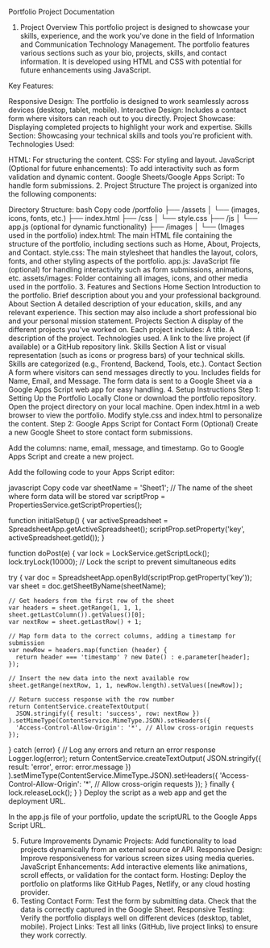 Portfolio Project Documentation
1. Project Overview
This portfolio project is designed to showcase your skills, experience, and the work you've done in the field of Information and Communication Technology Management. The portfolio features various sections such as your bio, projects, skills, and contact information. It is developed using HTML and CSS with potential for future enhancements using JavaScript.

Key Features:

Responsive Design: The portfolio is designed to work seamlessly across devices (desktop, tablet, mobile).
Interactive Design: Includes a contact form where visitors can reach out to you directly.
Project Showcase: Displaying completed projects to highlight your work and expertise.
Skills Section: Showcasing your technical skills and tools you're proficient with.
Technologies Used:

HTML: For structuring the content.
CSS: For styling and layout.
JavaScript (Optional for future enhancements): To add interactivity such as form validation and dynamic content.
Google Sheets/Google Apps Script: To handle form submissions.
2. Project Structure
The project is organized into the following components:

Directory Structure:
bash
Copy code
/portfolio
  ├── /assets
  │    └── (images, icons, fonts, etc.)
  ├── index.html
  ├── /css
  │    └── style.css
  ├── /js
  │    └── app.js (optional for dynamic functionality)
  ├── /images
  │    └── (Images used in the portfolio)
index.html: The main HTML file containing the structure of the portfolio, including sections such as Home, About, Projects, and Contact.
style.css: The main stylesheet that handles the layout, colors, fonts, and other styling aspects of the portfolio.
app.js: JavaScript file (optional) for handling interactivity such as form submissions, animations, etc.
assets/images: Folder containing all images, icons, and other media used in the portfolio.
3. Features and Sections
Home Section
Introduction to the portfolio.
Brief description about you and your professional background.
About Section
A detailed description of your education, skills, and any relevant experience.
This section may also include a short professional bio and your personal mission statement.
Projects Section
A display of the different projects you've worked on.
Each project includes:
A title.
A description of the project.
Technologies used.
A link to the live project (if available) or a GitHub repository link.
Skills Section
A list or visual representation (such as icons or progress bars) of your technical skills.
Skills are categorized (e.g., Frontend, Backend, Tools, etc.).
Contact Section
A form where visitors can send messages directly to you.
Includes fields for Name, Email, and Message.
The form data is sent to a Google Sheet via a Google Apps Script web app for easy handling.
4. Setup Instructions
Step 1: Setting Up the Portfolio Locally
Clone or download the portfolio repository.
Open the project directory on your local machine.
Open index.html in a web browser to view the portfolio.
Modify style.css and index.html to personalize the content.
Step 2: Google Apps Script for Contact Form (Optional)
Create a new Google Sheet to store contact form submissions.

Add the columns: name, email, message, and timestamp.
Go to Google Apps Script and create a new project.

Add the following code to your Apps Script editor:

javascript
Copy code
var sheetName = 'Sheet1'; // The name of the sheet where form data will be stored
var scriptProp = PropertiesService.getScriptProperties();

function initialSetup() {
  var activeSpreadsheet = SpreadsheetApp.getActiveSpreadsheet();
  scriptProp.setProperty('key', activeSpreadsheet.getId());
}

function doPost(e) {
  var lock = LockService.getScriptLock();
  lock.tryLock(10000); // Lock the script to prevent simultaneous edits

  try {
    var doc = SpreadsheetApp.openById(scriptProp.getProperty('key'));
    var sheet = doc.getSheetByName(sheetName);

    // Get headers from the first row of the sheet
    var headers = sheet.getRange(1, 1, 1, sheet.getLastColumn()).getValues()[0];
    var nextRow = sheet.getLastRow() + 1;

    // Map form data to the correct columns, adding a timestamp for submission
    var newRow = headers.map(function (header) {
      return header === 'timestamp' ? new Date() : e.parameter[header];
    });

    // Insert the new data into the next available row
    sheet.getRange(nextRow, 1, 1, newRow.length).setValues([newRow]);

    // Return success response with the row number
    return ContentService.createTextOutput(
      JSON.stringify({ result: 'success', row: nextRow })
    ).setMimeType(ContentService.MimeType.JSON).setHeaders({
      'Access-Control-Allow-Origin': '*', // Allow cross-origin requests
    });
  } catch (error) {
    // Log any errors and return an error response
    Logger.log(error);
    return ContentService.createTextOutput(
      JSON.stringify({ result: 'error', error: error.message })
    ).setMimeType(ContentService.MimeType.JSON).setHeaders({
      'Access-Control-Allow-Origin': '*', // Allow cross-origin requests
    });
  } finally {
    lock.releaseLock();
  }
}
Deploy the script as a web app and get the deployment URL.

In the app.js file of your portfolio, update the scriptURL to the Google Apps Script URL.

5. Future Improvements
Dynamic Projects: Add functionality to load projects dynamically from an external source or API.
Responsive Design: Improve responsiveness for various screen sizes using media queries.
JavaScript Enhancements: Add interactive elements like animations, scroll effects, or validation for the contact form.
Hosting: Deploy the portfolio on platforms like GitHub Pages, Netlify, or any cloud hosting provider.
6. Testing
Contact Form: Test the form by submitting data. Check that the data is correctly captured in the Google Sheet.
Responsive Testing: Verify the portfolio displays well on different devices (desktop, tablet, mobile).
Project Links: Test all links (GitHub, live project links) to ensure they work correctly.
